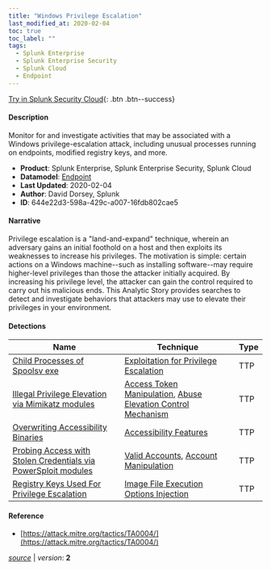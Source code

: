 ```yaml
---
title: "Windows Privilege Escalation"
last_modified_at: 2020-02-04
toc: true
toc_label: ""
tags:
  - Splunk Enterprise
  - Splunk Enterprise Security
  - Splunk Cloud
  - Endpoint
---
```


[Try in Splunk Security Cloud](https://www.splunk.com/en_us/cyber-security.html){: .btn .btn--success}

#### Description

Monitor for and investigate activities that may be associated with a Windows privilege-escalation attack, including unusual processes running on endpoints, modified registry keys, and more.

- **Product**: Splunk Enterprise, Splunk Enterprise Security, Splunk Cloud
- **Datamodel**: [Endpoint](https://docs.splunk.com/Documentation/CIM/latest/User/Endpoint)
- **Last Updated**: 2020-02-04
- **Author**: David Dorsey, Splunk
- **ID**: 644e22d3-598a-429c-a007-16fdb802cae5

#### Narrative

Privilege escalation is a "land-and-expand" technique, wherein an adversary gains an initial foothold on a host and then exploits its weaknesses to increase his privileges. The motivation is simple: certain actions on a Windows machine--such as installing software--may require higher-level privileges than those the attacker initially acquired. By increasing his privilege level, the attacker can gain the control required to carry out his malicious ends. This Analytic Story provides searches to detect and investigate behaviors that attackers may use to elevate their privileges in your environment.

#### Detections

| Name        | Technique   | Type         |
| ----------- | ----------- |--------------|
| [Child Processes of Spoolsv exe](/endpoint/child_processes_of_spoolsv_exe/) | [Exploitation for Privilege Escalation](/tags/#exploitation-for-privilege-escalation) | TTP |
| [Illegal Privilege Elevation via Mimikatz modules](/endpoint/illegal_privilege_elevation_via_mimikatz_modules/) | [Access Token Manipulation](/tags/#access-token-manipulation), [Abuse Elevation Control Mechanism](/tags/#abuse-elevation-control-mechanism) | TTP |
| [Overwriting Accessibility Binaries](/endpoint/overwriting_accessibility_binaries/) | [Accessibility Features](/tags/#accessibility-features) | TTP |
| [Probing Access with Stolen Credentials via PowerSploit modules](/endpoint/probing_access_with_stolen_credentials_via_powersploit_modules/) | [Valid Accounts](/tags/#valid-accounts), [Account Manipulation](/tags/#account-manipulation) | TTP |
| [Registry Keys Used For Privilege Escalation](/endpoint/registry_keys_used_for_privilege_escalation/) | [Image File Execution Options Injection](/tags/#image-file-execution-options-injection) | TTP |

#### Reference

* [https://attack.mitre.org/tactics/TA0004/](https://attack.mitre.org/tactics/TA0004/)



[*source*](https://github.com/splunk/security_content/tree/develop/stories/windows_privilege_escalation.yml) \| *version*: **2**